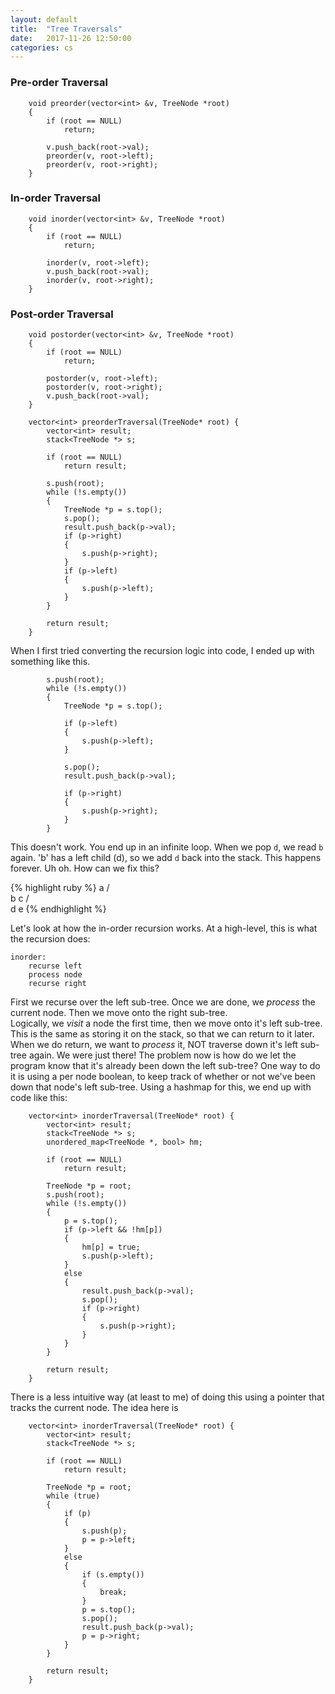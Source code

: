 ```yaml
---
layout: default
title:  "Tree Traversals"
date:   2017-11-26 12:50:00
categories: cs
---
```


### Pre-order Traversal
```
    void preorder(vector<int> &v, TreeNode *root)
    {
        if (root == NULL)
            return;
        
        v.push_back(root->val);
        preorder(v, root->left);
        preorder(v, root->right);
    }
```

### In-order Traversal
```
    void inorder(vector<int> &v, TreeNode *root)
    {
        if (root == NULL)
            return;

        inorder(v, root->left);
        v.push_back(root->val);
        inorder(v, root->right);
    }
```

### Post-order Traversal
```
    void postorder(vector<int> &v, TreeNode *root)
    {
        if (root == NULL)
            return;
     
        postorder(v, root->left);
        postorder(v, root->right);
        v.push_back(root->val);
    }
```

```
    vector<int> preorderTraversal(TreeNode* root) {
        vector<int> result;
        stack<TreeNode *> s;
        
        if (root == NULL)
            return result;
        
        s.push(root);
        while (!s.empty())
        {
            TreeNode *p = s.top();
            s.pop();
            result.push_back(p->val);
            if (p->right)
            {
                s.push(p->right);
            }
            if (p->left)
            {
                s.push(p->left);
            }
        }
        
        return result;
    }
```

When I first tried converting the recursion logic into code, I ended up with something like this.
```
        s.push(root);
        while (!s.empty())
        {
            TreeNode *p = s.top();

            if (p->left)
            {
                s.push(p->left);
            }

            s.pop();
            result.push_back(p->val);

            if (p->right)
            {
                s.push(p->right);
            }
        }
```
This doesn't work. You end up in an infinite loop. When we pop `d`, we read `b` again. 'b' has a left child (d), so we add `d` back 
into the stack. This happens forever. Uh oh. How can we fix this?

{% highlight ruby %} 
    a
   / \
  b   c
 / \
d   e
{% endhighlight %}

Let's look at how the in-order recursion works. At a high-level, this is what the recursion does:
```
inorder:
    recurse left
    process node
    recurse right
```
First we recurse over the left sub-tree. Once we are done, we *process* the current node. Then we move onto the right sub-tree. <br>
Logically, we *visit* a node the first time, then we move onto it's left sub-tree. This is the same as storing it on the stack, so that
we can return to it later. When we do return, we want to *process* it, NOT traverse down it's left sub-tree again. We were just there!
The problem now is how do we let the program know that it's already been down the left sub-tree? One way to do it is using a per node
boolean, to keep track of whether or not we've been down that node's left sub-tree. Using a hashmap for this, we end up with code like 
this:

```
    vector<int> inorderTraversal(TreeNode* root) {
        vector<int> result;
        stack<TreeNode *> s;
        unordered_map<TreeNode *, bool> hm;
        
        if (root == NULL)
            return result;
        
        TreeNode *p = root;
        s.push(root);
        while (!s.empty())
        {
            p = s.top();
            if (p->left && !hm[p])
            {
                hm[p] = true;
                s.push(p->left);
            }
            else
            {
                result.push_back(p->val);
                s.pop();
                if (p->right)
                {
                    s.push(p->right);
                }
            }
        }
        
        return result;
    }
```
There is a less intuitive way (at least to me) of doing this using a pointer that tracks the current node. The idea here is

```
    vector<int> inorderTraversal(TreeNode* root) {
        vector<int> result;
        stack<TreeNode *> s;
        
        if (root == NULL)
            return result;
        
        TreeNode *p = root;
        while (true)
        {
            if (p)
            {
                s.push(p);
                p = p->left;
            }
            else
            {
                if (s.empty())
                {
                    break;
                }
                p = s.top();
                s.pop();
                result.push_back(p->val);
                p = p->right;
            }
        }
        
        return result;
    }
```
